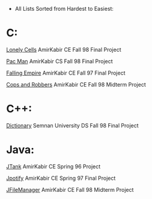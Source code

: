 * All Lists Sorted from Hardest to Easiest:

# C:
[Lonely Cells](https://github.com/Ahmadrezadl/University_Programming_Projects/tree/master/(Lonely%20Cell)%20C%20AmirKabir) AmirKabir CE Fall 98 Final Project

[Pac Man](https://github.com/Ahmadrezadl/University_Programming_Projects/tree/master/(Pacman)%20C%20AmirKabir) AmirKabir CS Fall 98 Final Project

[Falling Empire](https://github.com/Ahmadrezadl/University_Programming_Projects/tree/master/(Falling%20Empire)%20C%20AmirKabir) AmirKabir CE Fall 97 Final Project

[Cops and Robbers](https://github.com/Ahmadrezadl/University_Programming_Projects/tree/master/(Cops%20And%20Robbers)%20C%20AmirKabir) AmirKabir CE Fall 98 Midterm Project

# C++:
[Dictionary](https://github.com/Ahmadrezadl/University_Projects/tree/master/(Dictionary)%20Cpp%20Semnan) Semnan University DS Fall 98 Final Project

# Java:
[JTank](https://github.com/Ahmadrezadl/University_Programming_Projects/tree/master/(JTank)%20Java%20AmirKabir) AmirKabir CE Spring 96 Project

[Jpotify](https://github.com/Ahmadrezadl/University_Programming_Projects/tree/master/(Jpotify)%20Java%20AmirKabir) AmirKabir CE Spring 97 Final Project

[JFileManager](https://github.com/Ahmadrezadl/University_Programming_Projects/tree/master/(JFileManager)%20Java%20AmirKabir) AmirKabir CE Fall 98 Midterm Project